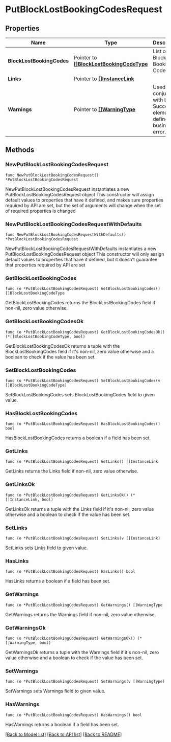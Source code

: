 # PutBlockLostBookingCodesRequest

## Properties

Name | Type | Description | Notes
------------ | ------------- | ------------- | -------------
**BlockLostBookingCodes** | Pointer to [**[]BlockLostBookingCodeType**](BlockLostBookingCodeType.md) | List of Block Lost Booking Codes. | [optional] 
**Links** | Pointer to [**[]InstanceLink**](InstanceLink.md) |  | [optional] 
**Warnings** | Pointer to [**[]WarningType**](WarningType.md) | Used in conjunction with the Success element to define a business error. | [optional] 

## Methods

### NewPutBlockLostBookingCodesRequest

`func NewPutBlockLostBookingCodesRequest() *PutBlockLostBookingCodesRequest`

NewPutBlockLostBookingCodesRequest instantiates a new PutBlockLostBookingCodesRequest object
This constructor will assign default values to properties that have it defined,
and makes sure properties required by API are set, but the set of arguments
will change when the set of required properties is changed

### NewPutBlockLostBookingCodesRequestWithDefaults

`func NewPutBlockLostBookingCodesRequestWithDefaults() *PutBlockLostBookingCodesRequest`

NewPutBlockLostBookingCodesRequestWithDefaults instantiates a new PutBlockLostBookingCodesRequest object
This constructor will only assign default values to properties that have it defined,
but it doesn't guarantee that properties required by API are set

### GetBlockLostBookingCodes

`func (o *PutBlockLostBookingCodesRequest) GetBlockLostBookingCodes() []BlockLostBookingCodeType`

GetBlockLostBookingCodes returns the BlockLostBookingCodes field if non-nil, zero value otherwise.

### GetBlockLostBookingCodesOk

`func (o *PutBlockLostBookingCodesRequest) GetBlockLostBookingCodesOk() (*[]BlockLostBookingCodeType, bool)`

GetBlockLostBookingCodesOk returns a tuple with the BlockLostBookingCodes field if it's non-nil, zero value otherwise
and a boolean to check if the value has been set.

### SetBlockLostBookingCodes

`func (o *PutBlockLostBookingCodesRequest) SetBlockLostBookingCodes(v []BlockLostBookingCodeType)`

SetBlockLostBookingCodes sets BlockLostBookingCodes field to given value.

### HasBlockLostBookingCodes

`func (o *PutBlockLostBookingCodesRequest) HasBlockLostBookingCodes() bool`

HasBlockLostBookingCodes returns a boolean if a field has been set.

### GetLinks

`func (o *PutBlockLostBookingCodesRequest) GetLinks() []InstanceLink`

GetLinks returns the Links field if non-nil, zero value otherwise.

### GetLinksOk

`func (o *PutBlockLostBookingCodesRequest) GetLinksOk() (*[]InstanceLink, bool)`

GetLinksOk returns a tuple with the Links field if it's non-nil, zero value otherwise
and a boolean to check if the value has been set.

### SetLinks

`func (o *PutBlockLostBookingCodesRequest) SetLinks(v []InstanceLink)`

SetLinks sets Links field to given value.

### HasLinks

`func (o *PutBlockLostBookingCodesRequest) HasLinks() bool`

HasLinks returns a boolean if a field has been set.

### GetWarnings

`func (o *PutBlockLostBookingCodesRequest) GetWarnings() []WarningType`

GetWarnings returns the Warnings field if non-nil, zero value otherwise.

### GetWarningsOk

`func (o *PutBlockLostBookingCodesRequest) GetWarningsOk() (*[]WarningType, bool)`

GetWarningsOk returns a tuple with the Warnings field if it's non-nil, zero value otherwise
and a boolean to check if the value has been set.

### SetWarnings

`func (o *PutBlockLostBookingCodesRequest) SetWarnings(v []WarningType)`

SetWarnings sets Warnings field to given value.

### HasWarnings

`func (o *PutBlockLostBookingCodesRequest) HasWarnings() bool`

HasWarnings returns a boolean if a field has been set.


[[Back to Model list]](../README.md#documentation-for-models) [[Back to API list]](../README.md#documentation-for-api-endpoints) [[Back to README]](../README.md)


